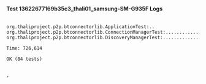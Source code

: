 #### Test 13622677169b35c3_thali01_samsung-SM-G935F Logs


```

org.thaliproject.p2p.btconnectorlib.ApplicationTest:..
org.thaliproject.p2p.btconnectorlib.ConnectionManagerTest:.........................
org.thaliproject.p2p.btconnectorlib.DiscoveryManagerTest:................................................

Time: 726,614

OK (84 tests)


,
```
